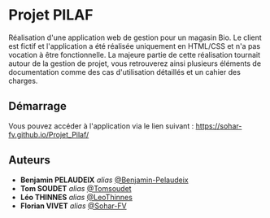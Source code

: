 # Projet PILAF

Réalisation d'une application web de gestion pour un magasin Bio. Le client est fictif et l'application a été réalisée uniquement en HTML/CSS et n'a pas vocation à être fonctionnelle. La majeure partie de cette réalisation tournait autour de la gestion de projet, vous retrouverez ainsi plusieurs éléments de documentation comme des cas d'utilisation détaillés et un cahier des charges.

## Démarrage

Vous pouvez accéder à l'application via le lien suivant : https://sohar-fv.github.io/Projet_Pilaf/ 

## Auteurs

* **Benjamin PELAUDEIX** _alias_ [@Benjamin-Pelaudeix](https://github.com/Benjamin-Pelaudeix)
* **Tom SOUDET** _alias_ [@Tomsoudet](https://github.com/Tomsoudet)
* **Léo THINNES** _alias_ [@LeoThinnes](https://github.com/LeoThinnes)
* **Florian VIVET** _alias_ [@Sohar-FV](https://github.com/Sohar-FV)
